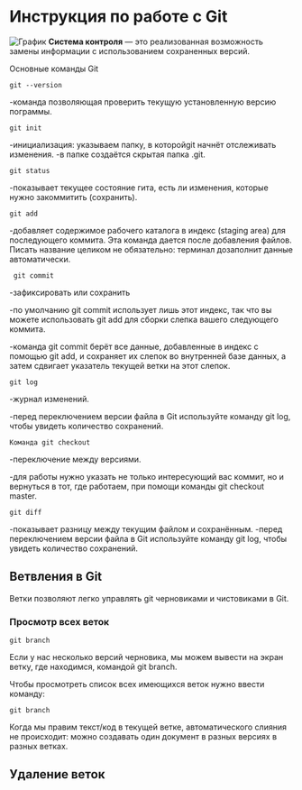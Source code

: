 # **Инструкция по работе с Git** 
![График](git.gif)
**Cистема контроля** — это реализованная возможность замены информации с использованием сохраненных версий.
    
Основные команды Git

    git --version

-команда позволяющая проверить текущую установленную версию пограммы.
   
    git init

-инициализация: указываем папку, в которойgit начнёт отслеживать изменения.
-в папке создаётся скрытая папка .git.

    git status

-показывает текущее состояние гита, есть ли изменения, которые нужно закоммитить (сохранить).

    git add

-добавляет содержимое рабочего каталога в индекс (staging area) для последующего коммита. Эта команда дается после добавления файлов. Писать название целиком не обязательно: терминал дозаполнит данные автоматически.

     git commit

-зафиксировать или сохранить

-по умолчанию git commit использует лишь этот индекс, так что вы можете использовать git add для сборки слепка вашего следующего коммита.

-команда git commit берёт все данные, добавленные в индекс с помощью git add, и сохраняет их слепок во внутренней базе данных, а затем сдвигает указатель текущей ветки на этот слепок.

    git log

-журнал изменений.

-перед переключением версии файла в Git используйте команду git log, чтобы увидеть количество сохранений.

    Команда git checkout

-переключение между версиями.

-для работы нужно указать не только
интересующий вас коммит, но и вернуться в тот, где работаем, при помощи команды git checkout master.

    git diff

-показывает разницу между текущим файлом и сохранённым.
-перед переключением версии файла в Git используйте команду git log, чтобы увидеть количество сохранений.

## Ветвления в Git  

Ветки позволяют легко управлять git черновиками и чистовиками в Git. 

### Просмотр всех веток

    git branch
Если у нас несколько версий черновика, мы можем вывести на экран ветку, где находимся, командой git branch.

Чтобы просмотреть список всех имеющихся веток нужно ввести команду:

    git branch

Когда мы правим текст/код в текущей ветке, автоматического слияния не происходит: можно создавать один документ в разных версиях в разных ветках. 

## Удаление веток
